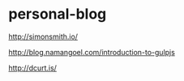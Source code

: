 # personal-blog

http://simonsmith.io/

http://blog.namangoel.com/introduction-to-gulpjs

http://dcurt.is/